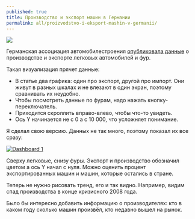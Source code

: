 ```yaml
---
published: true
title: Производство и экспорт машин в Германии
permalink: all/proizvodstvo-i-eksport-mashin-v-germanii/
---
```


![]({{site.baseurl}}/media/makeover-germany-car-export.png)

Германская ассоциация автомобилестроения [опубликовала данные](https://www.vda.de/en/services/facts-and-figures.html) о производстве и экспорте легковых автомобилей и фур.

Такая визуализация прячет данные:

- В статье два графика: один про экспорт, другой про импорт. Они живут в разных шкалах и не влезают в один экран, поэтому сравнивать их неудобно.
- Чтобы посмотреть данные по фурам, надо нажать кнопку-переключатель.
- Приходится скроллить вправо-влево, чтобы что-то увидеть.
- Ось Y начинается не с 0 а с 10 000, что усложняет понимание.

Я сделал свою версию. Данных не так много, поэтому показал их все сразу:

<div class='tableauPlaceholder' id='viz1498458475612' style='position: relative'><noscript><a href='#'><img alt='Dashboard 1 ' src='https:&#47;&#47;public.tableau.com&#47;static&#47;images&#47;ma&#47;makeoverGermanCarProductionandExports&#47;Dashboard1&#47;1_rss.png' style='border: none' /></a></noscript><object class='tableauViz'  style='display:none;'><param name='host_url' value='https%3A%2F%2Fpublic.tableau.com%2F' /> <param name='site_root' value='' /><param name='name' value='makeoverGermanCarProductionandExports&#47;Dashboard1' /><param name='tabs' value='no' /><param name='toolbar' value='yes' /><param name='static_image' value='https:&#47;&#47;public.tableau.com&#47;static&#47;images&#47;ma&#47;makeoverGermanCarProductionandExports&#47;Dashboard1&#47;1.png' /> <param name='animate_transition' value='yes' /><param name='display_static_image' value='yes' /><param name='display_spinner' value='yes' /><param name='display_overlay' value='yes' /><param name='display_count' value='yes' /><param name='filter' value='publish=yes' /></object></div>
<script type='text/javascript'>var divElement = document.getElementById('viz1498458475612');var vizElement = divElement.getElementsByTagName('object')[0];vizElement.style.width='804px';vizElement.style.height='369px';                    var scriptElement = document.createElement('script');scriptElement.src='https://public.tableau.com/javascripts/api/viz_v1.js';  vizElement.parentNode.insertBefore(scriptElement, vizElement);</script>

Сверху легковые, снизу фуры. Экспорт и производство обозначил цветом а ось Y начал с нуля. Можно оценить процент экспортированных машин и машин, которые остались в стране.

Теперь не нужно рисовать тренд, его и так видно. Например, видим спад производства в конце кризисного 2008 года.

Было бы интересно добавить информацию о производителях: кто в каком году сколько машин произвёл, кто недавно вышел на рынок.
